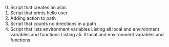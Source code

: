 0. Script that creates an alias
1. Script that prints hello user
2. Adding action to path
3. Script that counts no directions in a path
4. Script that lists environment variables
Listing all local and environment variables and functions
Listing a5. ll local and environment variables and functions
